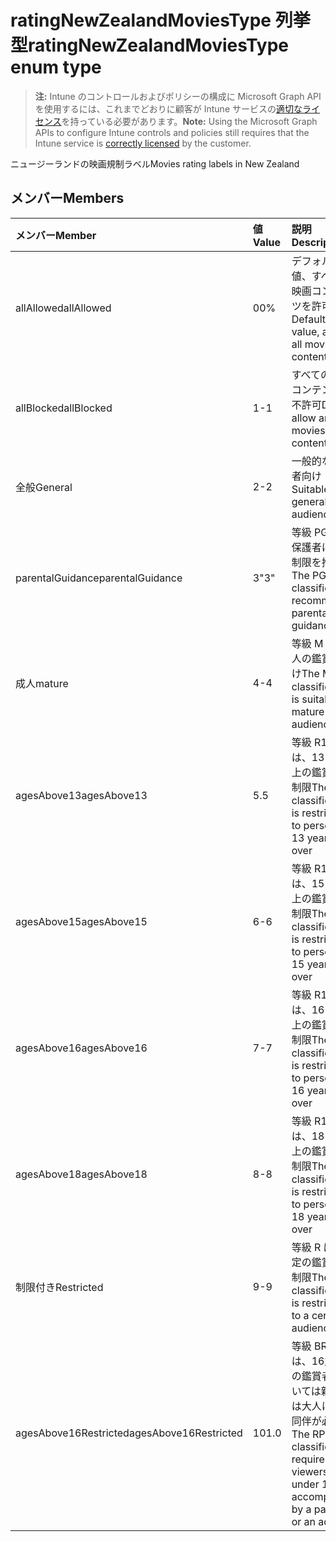 # <a name="ratingnewzealandmoviestype-enum-type"></a><span data-ttu-id="57df0-101">ratingNewZealandMoviesType 列挙型</span><span class="sxs-lookup"><span data-stu-id="57df0-101">ratingNewZealandMoviesType enum type</span></span>

> <span data-ttu-id="57df0-102">**注:** Intune のコントロールおよびポリシーの構成に Microsoft Graph API を使用するには、これまでどおりに顧客が Intune サービスの[適切なライセンス](https://go.microsoft.com/fwlink/?linkid=839381)を持っている必要があります。</span><span class="sxs-lookup"><span data-stu-id="57df0-102">**Note:** Using the Microsoft Graph APIs to configure Intune controls and policies still requires that the Intune service is [correctly licensed](https://go.microsoft.com/fwlink/?linkid=839381) by the customer.</span></span>

<span data-ttu-id="57df0-103">ニュージーランドの映画規制ラベル</span><span class="sxs-lookup"><span data-stu-id="57df0-103">Movies rating labels in New Zealand</span></span>
## <a name="members"></a><span data-ttu-id="57df0-104">メンバー</span><span class="sxs-lookup"><span data-stu-id="57df0-104">Members</span></span>
|<span data-ttu-id="57df0-105">メンバー</span><span class="sxs-lookup"><span data-stu-id="57df0-105">Member</span></span>|<span data-ttu-id="57df0-106">値</span><span class="sxs-lookup"><span data-stu-id="57df0-106">Value</span></span>|<span data-ttu-id="57df0-107">説明</span><span class="sxs-lookup"><span data-stu-id="57df0-107">Description</span></span>|
|:---|:---|:---|
|<span data-ttu-id="57df0-108">allAllowed</span><span class="sxs-lookup"><span data-stu-id="57df0-108">allAllowed</span></span>|<span data-ttu-id="57df0-109">0</span><span class="sxs-lookup"><span data-stu-id="57df0-109">0%</span></span>|<span data-ttu-id="57df0-110">デフォルト値、すべての映画コンテンツを許可</span><span class="sxs-lookup"><span data-stu-id="57df0-110">Default value, allow all movies content</span></span>|
|<span data-ttu-id="57df0-111">allBlocked</span><span class="sxs-lookup"><span data-stu-id="57df0-111">allBlocked</span></span>|<span data-ttu-id="57df0-112">1</span><span class="sxs-lookup"><span data-stu-id="57df0-112">-1</span></span>|<span data-ttu-id="57df0-113">すべての映画コンテンツを不許可</span><span class="sxs-lookup"><span data-stu-id="57df0-113">Do not allow any movies content</span></span>|
|<span data-ttu-id="57df0-114">全般</span><span class="sxs-lookup"><span data-stu-id="57df0-114">General</span></span>|<span data-ttu-id="57df0-115">2</span><span class="sxs-lookup"><span data-stu-id="57df0-115">-2</span></span>|<span data-ttu-id="57df0-116">一般的な鑑賞者向け</span><span class="sxs-lookup"><span data-stu-id="57df0-116">Suitable for general audience</span></span>|
|<span data-ttu-id="57df0-117">parentalGuidance</span><span class="sxs-lookup"><span data-stu-id="57df0-117">parentalGuidance</span></span>|<span data-ttu-id="57df0-118">3</span><span class="sxs-lookup"><span data-stu-id="57df0-118">"3"</span></span>|<span data-ttu-id="57df0-119">等級 PG は、保護者による制限を推奨</span><span class="sxs-lookup"><span data-stu-id="57df0-119">The PG classification recommends parental guidance</span></span>|
|<span data-ttu-id="57df0-120">成人</span><span class="sxs-lookup"><span data-stu-id="57df0-120">mature</span></span>|<span data-ttu-id="57df0-121">4</span><span class="sxs-lookup"><span data-stu-id="57df0-121">-4</span></span>|<span data-ttu-id="57df0-122">等級 M は成人の鑑賞者向け</span><span class="sxs-lookup"><span data-stu-id="57df0-122">The M classification is suitable for mature audience</span></span>|
|<span data-ttu-id="57df0-123">agesAbove13</span><span class="sxs-lookup"><span data-stu-id="57df0-123">agesAbove13</span></span>|<span data-ttu-id="57df0-124">5</span><span class="sxs-lookup"><span data-stu-id="57df0-124">.5</span></span>|<span data-ttu-id="57df0-125">等級 R13 は、13 歳以上の鑑賞者に制限</span><span class="sxs-lookup"><span data-stu-id="57df0-125">The R13 classification is restricted to persons 13 years and over</span></span>|
|<span data-ttu-id="57df0-126">agesAbove15</span><span class="sxs-lookup"><span data-stu-id="57df0-126">agesAbove15</span></span>|<span data-ttu-id="57df0-127">6</span><span class="sxs-lookup"><span data-stu-id="57df0-127">-6</span></span>|<span data-ttu-id="57df0-128">等級 R15 は、15 歳以上の鑑賞者に制限</span><span class="sxs-lookup"><span data-stu-id="57df0-128">The R15 classification is restricted to persons 15 years and over</span></span>|
|<span data-ttu-id="57df0-129">agesAbove16</span><span class="sxs-lookup"><span data-stu-id="57df0-129">agesAbove16</span></span>|<span data-ttu-id="57df0-130">7</span><span class="sxs-lookup"><span data-stu-id="57df0-130">-7</span></span>|<span data-ttu-id="57df0-131">等級 R16 は、16 歳以上の鑑賞者に制限</span><span class="sxs-lookup"><span data-stu-id="57df0-131">The R16 classification is restricted to persons 16 years and over</span></span>|
|<span data-ttu-id="57df0-132">agesAbove18</span><span class="sxs-lookup"><span data-stu-id="57df0-132">agesAbove18</span></span>|<span data-ttu-id="57df0-133">8</span><span class="sxs-lookup"><span data-stu-id="57df0-133">-8</span></span>|<span data-ttu-id="57df0-134">等級 R18 は、18 歳以上の鑑賞者に制限</span><span class="sxs-lookup"><span data-stu-id="57df0-134">The R18 classification is restricted to persons 18 years and over</span></span>|
|<span data-ttu-id="57df0-135">制限付き</span><span class="sxs-lookup"><span data-stu-id="57df0-135">Restricted</span></span>|<span data-ttu-id="57df0-136">9</span><span class="sxs-lookup"><span data-stu-id="57df0-136">-9</span></span>|<span data-ttu-id="57df0-137">等級 R は、特定の鑑賞者に制限</span><span class="sxs-lookup"><span data-stu-id="57df0-137">The R classification is restricted to a certain audience</span></span>|
|<span data-ttu-id="57df0-138">agesAbove16Restricted</span><span class="sxs-lookup"><span data-stu-id="57df0-138">agesAbove16Restricted</span></span>|<span data-ttu-id="57df0-139">10</span><span class="sxs-lookup"><span data-stu-id="57df0-139">1.0</span></span>|<span data-ttu-id="57df0-140">等級 BR16 は、16歳未満の鑑賞者については親または大人による同伴が必要</span><span class="sxs-lookup"><span data-stu-id="57df0-140">The RP16 classification requires viewers under 16 accompanied by a parent or an adult</span></span>|








